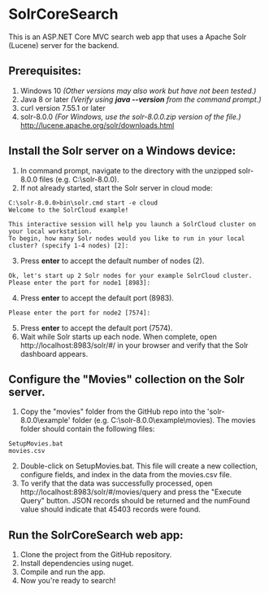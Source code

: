 # SolrCoreSearch
This is an ASP.NET Core MVC search web app that uses a Apache Solr (Lucene) server for the backend.

## Prerequisites:

1. Windows 10 *(Other versions may also work but have not been tested.)*
2. Java 8 or later *(Verify using **java --version** from the command prompt.)*         	
3. curl version 7.55.1 or later
4. solr-8.0.0 *(For Windows, use the solr-8.0.0.zip version of the file.)*
      http://lucene.apache.org/solr/downloads.html
     

## Install the Solr server on a Windows device:

1. In command prompt, navigate to the directory with the unzipped solr-8.0.0 files (e.g. C:\solr-8.0.0). 
2. If not already started, start the Solr server in cloud mode:
~~~~
C:\solr-8.0.0>bin\solr.cmd start -e cloud  
Welcome to the SolrCloud example!

This interactive session will help you launch a SolrCloud cluster on your local workstation.
To begin, how many Solr nodes would you like to run in your local cluster? (specify 1-4 nodes) [2]:
~~~~
3. Press **enter** to accept the default number of nodes (2). 
~~~~
Ok, let's start up 2 Solr nodes for your example SolrCloud cluster.
Please enter the port for node1 [8983]:
~~~~
4. Press **enter** to accept the default port (8983).
~~~~
Please enter the port for node2 [7574]:
~~~~
5. Press **enter** to accept the default port (7574).
6. Wait while Solr starts up each node. When complete, open http://localhost:8983/solr/#/ in your browser and verify that the Solr dashboard appears.

## Configure the "Movies" collection on the Solr server.

1. Copy the "movies" folder from the GitHub repo into the 'solr-8.0.0\example\' folder (e.g. C:\solr-8.0.0\example\movies). The movies folder should contain the following files:
~~~~
SetupMovies.bat
movies.csv
~~~~
2. Double-click on SetupMovies.bat. This file will create a new collection, configure fields, and index in the data from the movies.csv file.
3. To verify that the data was successfully processed, open http://localhost:8983/solr/#/movies/query and press the "Execute Query" button. JSON records should be returned and the numFound value should indicate that 45403 records were found.

## Run the SolrCoreSearch web app:

1. Clone the project from the GitHub repository. 
2. Install dependencies using nuget. 
3. Compile and run the app.
4. Now you're ready to search!



